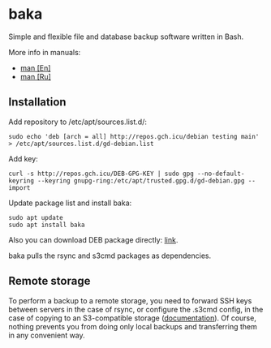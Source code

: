 # baka

Simple and flexible file and database backup software written in Bash.

More info in manuals:

- [man [En]](https://nixhacks.net/baka/man)
- [man [Ru]](https://nixhacks.net/baka/man-ru)

## Installation


Add repository to /etc/apt/sources.list.d/:

```
sudo echo 'deb [arch = all] http://repos.gch.icu/debian testing main' > /etc/apt/sources.list.d/gd-debian.list
```

Add key:

```
curl -s http://repos.gch.icu/DEB-GPG-KEY | sudo gpg --no-default-keyring --keyring gnupg-ring:/etc/apt/trusted.gpg.d/gd-debian.gpg --import
```

Update package list and install baka:

```
sudo apt update
sudo apt install baka
```

Also you can download DEB package directly: [link](http://repos.gch.icu/debian/packages/testing/).

baka pulls the rsync and s3cmd packages as dependencies.

## Remote storage

To perform a backup to a remote storage, you need to forward SSH keys between servers in the case of rsync, or configure the .s3cmd config, in the case of copying to an S3-compatible storage ([documentation](https://s3tools.org/s3cmd-howto)). Of course, nothing prevents you from doing only local backups and transferring them in any convenient way.
